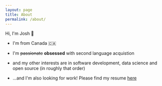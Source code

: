 ```yaml
---
layout: page
title: About
permalink: /about/
---
```


Hi, I'm Josh 👋

- I'm from Canada 🇨🇦

- I'm ~~passionate~~ **obsessed** with second language acquistion

- and my other interests are in software development, data science and open source (in roughly that order)

- ...and I'm also looking for work! Please find my resume [here](https://joshdavham.com/assets/files/joshua_hamilton_resume.pdf)